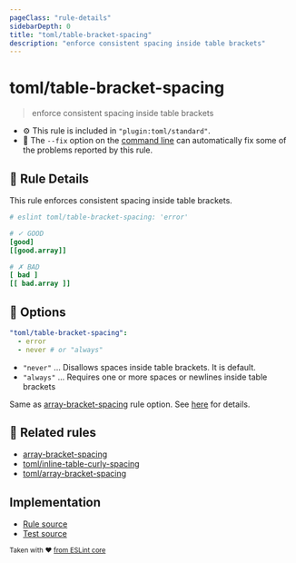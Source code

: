 ```yaml
---
pageClass: "rule-details"
sidebarDepth: 0
title: "toml/table-bracket-spacing"
description: "enforce consistent spacing inside table brackets"
---
```

# toml/table-bracket-spacing

> enforce consistent spacing inside table brackets

- :gear: This rule is included in `"plugin:toml/standard"`.
- :wrench: The `--fix` option on the [command line](https://eslint.org/docs/user-guide/command-line-interface#fixing-problems) can automatically fix some of the problems reported by this rule.

## :book: Rule Details

This rule enforces consistent spacing inside table brackets.

<eslint-code-block fix>

<!-- eslint-skip -->

```toml
# eslint toml/table-bracket-spacing: 'error'

# ✓ GOOD
[good]
[[good.array]]

# ✗ BAD
[ bad ]
[[ bad.array ]]
```

</eslint-code-block>

## :wrench: Options

```yaml
"toml/table-bracket-spacing":
  - error
  - never # or "always"
```

- `"never"` ... Disallows spaces inside table brackets. It is default.
- `"always"` ... Requires one or more spaces or newlines inside table brackets

Same as [array-bracket-spacing] rule option. See [here](https://eslint.org/docs/rules/array-bracket-spacing#options) for details.

## :couple: Related rules

- [array-bracket-spacing]
- [toml/inline-table-curly-spacing]
- [toml/array-bracket-spacing]

[array-bracket-spacing]: https://eslint.org/docs/rules/array-bracket-spacing
[toml/inline-table-curly-spacing]: ./inline-table-curly-spacing.md
[toml/array-bracket-spacing]: ./array-bracket-spacing.md

## Implementation

- [Rule source](https://github.com/ota-meshi/eslint-plugin-toml/blob/main/src/rules/table-bracket-spacing.ts)
- [Test source](https://github.com/ota-meshi/eslint-plugin-toml/blob/main/tests/src/rules/table-bracket-spacing.js)

<sup>Taken with ❤️ [from ESLint core](https://eslint.org/docs/rules/array-bracket-spacing)</sup>
